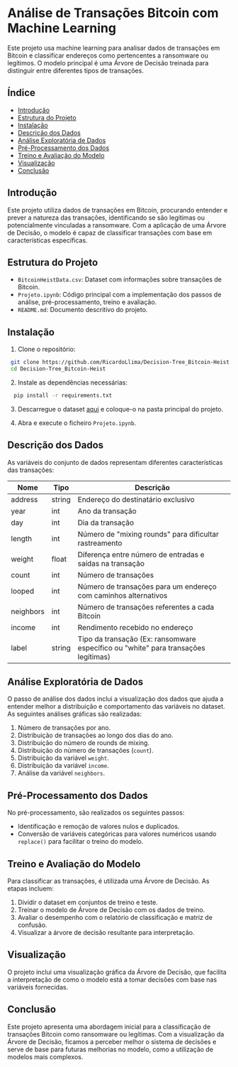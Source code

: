 # Análise de Transações Bitcoin com Machine Learning

Este projeto usa machine learning para analisar dados de transações em Bitcoin e classificar endereços como pertencentes a ransomware ou legítimos. O modelo principal é uma Árvore de Decisão treinada para distinguir entre diferentes tipos de transações.

## Índice

- [Introdução](#introdução)
- [Estrutura do Projeto](#estrutura-do-projeto)
- [Instalação](#instalação)
- [Descrição dos Dados](#descrição-dos-dados)
- [Análise Exploratória de Dados](#análise-exploratória-de-dados)
- [Pré-Processamento dos Dados](#pré-processamento-dos-dados)
- [Treino e Avaliação do Modelo](#treino-e-avaliação-do-modelo)
- [Visualização](#visualização)
- [Conclusão](#conclusão)

## Introdução

Este projeto utiliza dados de transações em Bitcoin, procurando entender e prever a natureza das transações, identificando se são legítimas ou potencialmente vinculadas a ransomware. Com a aplicação de uma Árvore de Decisão, o modelo é capaz de classificar transações com base em características específicas.

## Estrutura do Projeto

- `BitcoinHeistData.csv`: Dataset com informações sobre transações de Bitcoin.
- `Projeto.ipynb`: Código principal com a implementação dos passos de análise, pré-processamento, treino e avaliação.
- `README.md`: Documento descritivo do projeto.

## Instalação

1. Clone o repositório:
  ```bash
   git clone https://github.com/RicardoLlima/Decision-Tree_Bitcoin-Heist
   cd Decision-Tree_Bitcoin-Heist
  ```

2. Instale as dependências necessárias:
  ```bash
    pip install -r requirements.txt
  ```

3. Descarregue o dataset [aqui](https://archive.ics.uci.edu/dataset/526/bitcoinheistransomwareaddressdataset) e coloque-o na pasta principal do projeto.
   
4. Abra e execute o ficheiro `Projeto.ipynb`.

## Descrição dos Dados

As variáveis do conjunto de dados representam diferentes características das transações:

| Nome       | Tipo    | Descrição                                                                                       |
|------------|---------|-------------------------------------------------------------------------------------------------|
| address    | string  | Endereço do destinatário exclusivo                                                              |
| year       | int     | Ano da transação                                                                                |
| day        | int     | Dia da transação                                                                                |
| length     | int     | Número de "mixing rounds" para dificultar rastreamento                                          |
| weight     | float   | Diferença entre número de entradas e saídas na transação                                        |
| count      | int     | Número de transações                                                                            |
| looped     | int     | Número de transações para um endereço com caminhos alternativos                                 |
| neighbors  | int     | Número de transações referentes a cada Bitcoin                                                  |
| income     | int     | Rendimento recebido no endereço                                                                 |
| label      | string  | Tipo da transação (Ex: ransomware específico ou "white" para transações legítimas)              |

## Análise Exploratória de Dados

O passo de análise dos dados inclui a visualização dos dados que ajuda a entender melhor a distribuição e comportamento das variáveis no dataset. As seguintes análises gráficas são realizadas:

1. Número de transações por ano.
2. Distribuição de transações ao longo dos dias do ano.
3. Distribuição do número de rounds de mixing.
4. Distribuição do número de transações (`count`).
5. Distribuição da variável `weight`.
6. Distribuição da variável `income`.
7. Análise da variável `neighbors`.

## Pré-Processamento dos Dados

No pré-processamento, são realizados os seguintes passos:

- Identificação e remoção de valores nulos e duplicados.
- Conversão de variáveis categóricas para valores numéricos usando `replace()` para facilitar o treino do modelo.

## Treino e Avaliação do Modelo

Para classificar as transações, é utilizada uma Árvore de Decisão. As etapas incluem:

1. Dividir o dataset em conjuntos de treino e teste.
2. Treinar o modelo de Árvore de Decisão com os dados de treino.
3. Avaliar o desempenho com o relatório de classificação e matriz de confusão.
4. Visualizar a árvore de decisão resultante para interpretação.

## Visualização

O projeto inclui uma visualização gráfica da Árvore de Decisão, que facilita a interpretação de como o modelo está a tomar decisões com base nas variáveis fornecidas.

## Conclusão

Este projeto apresenta uma abordagem inicial para a classificação de transações Bitcoin como ransomware ou legítimas. Com a visualização da Árvore de Decisão, ficamos a perceber melhor o sistema de decisões e serve de base para futuras melhorias no modelo, como a utilização de modelos mais complexos.
